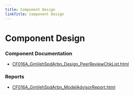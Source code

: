 ```yaml
---
title: Component Design
linkTitle: Component Design
---
```


# Component Design
### Component Documentation

- [CF016A_GmVehSpdArbn_Design_PeerReviewChkList.html](Doc/CF016A_GmVehSpdArbn_Design_PeerReviewChkList.html)

### Reports

- [CF016A_GmVehSpdArbn_ModelAdvisorReport.html](Reports/CF016A_GmVehSpdArbn_ModelAdvisorReport.html)

